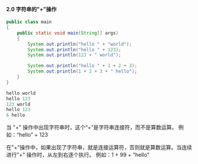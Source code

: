 #### 2.0 字符串的"+"操作

```java
public class main
{
    public static void main(String[] args)
    {
        System.out.println("hello " + "world");
        System.out.println("hello " + 123);
        System.out.println(123 + " world");

        System.out.println("hello " + 1 + 2 + 3);
        System.out.println(1 + 2 + 3 + " hello");
    }
}
```

```java
hello world
hello 123
123 world
hello 123
6 hello
```

当 "+" 操作中出现字符串时，这个“+”是字符串连接符，而不是算数运算。
例如：“hello” + 123

在"+"操作中，如果出现了字符串，就是连接运算符，否则就是算数运算。当连续进行"+" 操作时，从左到右逐个执行。
例如：1 + 99 + "hello"

